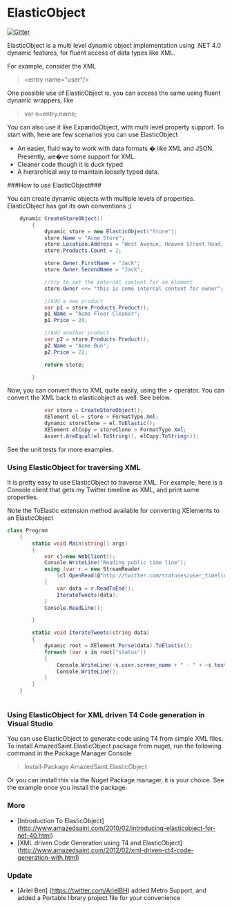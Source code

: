 # ElasticObject #

[![Gitter](https://badges.gitter.im/Join%20Chat.svg)](https://gitter.im/amazedsaint/ElasticObject?utm_source=badge&utm_medium=badge&utm_campaign=pr-badge&utm_content=badge)

ElasticObject is a multi level dynamic object implementation using .NET 4.0 dynamic features, for fluent access of data types like XML. 

For example, consider the XML 

> &lt;entry name="user"/&gt; 

One possible use of ElasticObject is, you can access the same using fluent dynamic wrappers, like 

> var n=entry.name; 

You can also use it like ExpandoObject, with multi level property support. To start with, here are few scenarios you can use ElasticObject

* An easier, fluid way to work with data formats � like XML and JSON. Presently, we�ve some support for XML.
* Cleaner code though it is duck typed
* A hierarchical way to maintain loosely typed data.


###How to use ElasticObject###

You can create dynamic objects with multiple levels of properties. ElasticObject has got its own conventions ;)

```c#
    dynamic CreateStoreObject()
        {
            dynamic store = new ElasticObject("Store");
            store.Name = "Acme Store";
            store.Location.Address = "West Avenue, Heaven Street Road, LA";
            store.Products.Count = 2;

            store.Owner.FirstName = "Jack";
            store.Owner.SecondName = "Jack";

            //try to set the internal content for an element
            store.Owner <<= "this is some internal content for owner";

            //Add a new product
            var p1 = store.Products.Product();
            p1.Name = "Acme Floor Cleaner";
            p1.Price = 20;

            //Add another product
            var p2 = store.Products.Product();
            p2.Name = "Acme Bun";
            p2.Price = 22;

            return store;

        }
```		

Now, you can convert this to XML quite easily, using the > operator. You can convert the XML back to elasticobject as well. See below.

```c#
            var store = CreateStoreObject();
            XElement el = store > FormatType.Xml;
            dynamic storeClone = el.ToElastic();
            XElement elCopy = storeClone > FormatType.Xml;
            Assert.AreEqual(el.ToString(), elCopy.ToString());
```
			
See the unit tests for more examples.			


### Using ElasticObject for traversing XML ###

It is pretty easy to use ElasticObject to traverse XML. For example, here is a Console client that gets my Twitter timeline as XML, and print some properties.

Note the ToElastic extension method available for converting XElements to an ElasticObject

```c#
class Program
    {
        static void Main(string[] args)
        {
            var cl=new WebClient();
            Console.WriteLine("Reading public time line");
            using (var r = new StreamReader
                (cl.OpenRead(@"http://twitter.com/statuses/user_timeline/amazedsaint.xml")))
            {
                var data = r.ReadToEnd();
                IterateTweets(data);
            }
            Console.ReadLine();

        }

        static void IterateTweets(string data)
        {
            dynamic root = XElement.Parse(data).ToElastic();
            foreach (var s in root["status"])
            {
                Console.WriteLine(~s.user.screen_name + " - " + ~s.text);
                Console.WriteLine();
            }
        }
    }
	
```	
			


### Using ElasticObject for XML driven T4 Code generation in Visual Studio ###

You can use ElasticObject to generate code using T4 from simple XML files. To install AmazedSaint.ElasticObject package from nuget, run the following command in the Package Manager Console

> Install-Package AmazedSaint.ElasticObject

Or you can install this via the Nuget Package manager, it is your choice. See the example once you install the package.

### More ###

* [Introduction To ElasticObject] (http://www.amazedsaint.com/2010/02/introducing-elasticobject-for-net-40.html)
* [XML driven Code Generation using T4 and ElasticObject] (http://www.amazedsaint.com/2012/02/xml-driven-ct4-code-generation-with.html)

### Update ###

* [Ariel Ben] (https://twitter.com/ArielBH) added Metro Support, and added a Portable library project file for your convenience 

